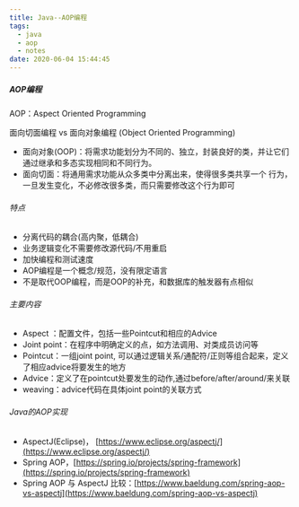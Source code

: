 ```yaml
---
title: Java--AOP编程
tags:
  - java
  - aop
  - notes
date: 2020-06-04 15:44:45
---
```



##### AOP编程

AOP：Aspect Oriented Programming

面向切面编程 vs 面向对象编程 (Object Oriented Programming)

- 面向对象(OOP)：将需求功能划分为不同的、独立，封装良好的类，并让它们通过继承和多态实现相同和不同行为。
-  面向切面：将通用需求功能从众多类中分离出来，使得很多类共享一个 行为，一旦发生变化，不必修改很多类，而只需要修改这个行为即可

###### 特点

- 分离代码的耦合(高内聚，低耦合)
- 业务逻辑变化不需要修改源代码/不用重启
- 加快编程和测试速度
- AOP编程是一个概念/规范，没有限定语言
- 不是取代OOP编程，而是OOP的补充，和数据库的触发器有点相似

###### 主要内容

- Aspect ：配置文件，包括一些Pointcut和相应的Advice
- Joint point：在程序中明确定义的点，如方法调用、对类成员访问等
- Pointcut：一组joint point, 可以通过逻辑关系/通配符/正则等组合起来，定义了相应advice将要发生的地方
-  Advice：定义了在pointcut处要发生的动作,通过before/after/around/来关联
-  weaving：advice代码在具体joint point的关联方式

###### Java的AOP实现

- AspectJ(Eclipse)， [https://www.eclipse.org/aspectj/](https://www.eclipse.org/aspectj/)
- Spring AOP，[https://spring.io/projects/spring-framework](https://spring.io/projects/spring-framework)
- Spring AOP 与 AspectJ 比较：[https://www.baeldung.com/spring-aop-vs-aspectj](https://www.baeldung.com/spring-aop-vs-aspectj)